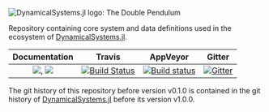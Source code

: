 ![DynamicalSystems.jl logo: The Double Pendulum](https://i.imgur.com/nFQFdB0.gif)

Repository containing core system and data definitions used in the ecosystem of [DynamicalSystems.jl](https://juliadynamics.github.io/DynamicalSystems.jl/latest/).

| **Documentation**   |  **Travis**     | **AppVeyor** | Gitter |
|:--------:|:-------------------:|:-----:|:-----:|
|[![](https://img.shields.io/badge/docs-latest-blue.svg)](https://JuliaDynamics.github.io/DynamicalSystems.jl/latest), [![](https://img.shields.io/badge/docs-stable-blue.svg)](https://JuliaDynamics.github.io/DynamicalSystems.jl/stable) | [![Build Status](https://travis-ci.org/JuliaDynamics/DynamicalSystemsDef.jl.svg?branch=master)](https://travis-ci.org/JuliaDynamics/DynamicalSystemsDef.jl) | [![Build status](https://ci.appveyor.com/api/projects/status/96bgcql6ibe03b5j?svg=true)](https://ci.appveyor.com/project/JuliaDynamics/dynamicalsystemsdef-jl) | [![Gitter](https://img.shields.io/gitter/room/nwjs/nw.js.svg)](https://gitter.im/JuliaDynamics/Lobby)

The git history of this repository before version v0.1.0 is contained in the git history of
[DynamicalSystems.jl](https://github.com/JuliaDynamics/DynamicalSystems.jl) before
its version v1.0.0.
